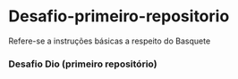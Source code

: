 # Desafio-primeiro-repositorio
Refere-se a instruções básicas a respeito do Basquete 

### Desafio Dio (primeiro repositório)

